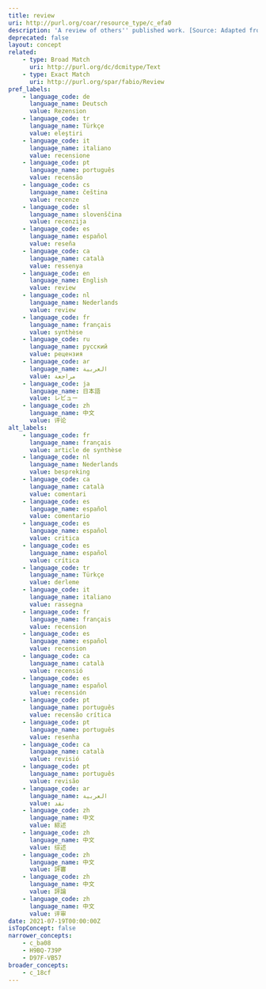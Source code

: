 ```yaml
---
title: review
uri: http://purl.org/coar/resource_type/c_efa0
description: 'A review of others'' published work. [Source: Adapted from http://purl.org/spar/fabio/Review]'
deprecated: false
layout: concept
related:
    - type: Broad Match
      uri: http://purl.org/dc/dcmitype/Text
    - type: Exact Match
      uri: http://purl.org/spar/fabio/Review
pref_labels:
    - language_code: de
      language_name: Deutsch
      value: Rezension
    - language_code: tr
      language_name: Türkçe
      value: eleştiri
    - language_code: it
      language_name: italiano
      value: recensione
    - language_code: pt
      language_name: português
      value: recensão
    - language_code: cs
      language_name: čeština
      value: recenze
    - language_code: sl
      language_name: slovenščina
      value: recenzija
    - language_code: es
      language_name: español
      value: reseña
    - language_code: ca
      language_name: català
      value: ressenya
    - language_code: en
      language_name: English
      value: review
    - language_code: nl
      language_name: Nederlands
      value: review
    - language_code: fr
      language_name: français
      value: synthèse
    - language_code: ru
      language_name: русский
      value: рецензия
    - language_code: ar
      language_name: العربية
      value: مراجعة
    - language_code: ja
      language_name: 日本語
      value: レビュー
    - language_code: zh
      language_name: 中文
      value: 评论
alt_labels:
    - language_code: fr
      language_name: français
      value: article de synthèse
    - language_code: nl
      language_name: Nederlands
      value: bespreking
    - language_code: ca
      language_name: català
      value: comentari
    - language_code: es
      language_name: español
      value: comentario
    - language_code: es
      language_name: español
      value: critica
    - language_code: es
      language_name: español
      value: crítica
    - language_code: tr
      language_name: Türkçe
      value: derleme
    - language_code: it
      language_name: italiano
      value: rassegna
    - language_code: fr
      language_name: français
      value: recension
    - language_code: es
      language_name: español
      value: recension
    - language_code: ca
      language_name: català
      value: recensió
    - language_code: es
      language_name: español
      value: recensión
    - language_code: pt
      language_name: português
      value: recensão crítica
    - language_code: pt
      language_name: português
      value: resenha
    - language_code: ca
      language_name: català
      value: revisió
    - language_code: pt
      language_name: português
      value: revisão
    - language_code: ar
      language_name: العربية
      value: نقد
    - language_code: zh
      language_name: 中文
      value: 綜述
    - language_code: zh
      language_name: 中文
      value: 综述
    - language_code: zh
      language_name: 中文
      value: 評審
    - language_code: zh
      language_name: 中文
      value: 評論
    - language_code: zh
      language_name: 中文
      value: 评审
date: 2021-07-19T00:00:00Z
isTopConcept: false
narrower_concepts:
    - c_ba08
    - H9BQ-739P
    - D97F-VB57
broader_concepts:
    - c_18cf
---
```



